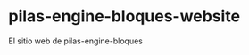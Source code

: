 # pilas-engine-bloques-website
El sitio web de pilas-engine-bloques
























































